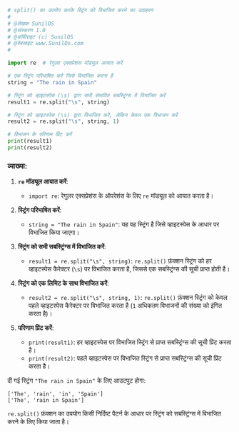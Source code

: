 
```python
# split() का उपयोग करके स्ट्रिंग को विभाजित करने का उदाहरण
#
# @लेखक SunilOS  
# @संस्करण 1.0
# @कॉपीराइट (c) SunilOS  
# @वेबसाइट www.SunilOs.com
#

import re  # रेगुलर एक्सप्रेशंस मॉड्यूल आयात करें

# एक स्ट्रिंग परिभाषित करें जिसे विभाजित करना है
string = "The rain in Spain"

# स्ट्रिंग को व्हाइटस्पेस (\s) द्वारा सभी संभावित सबस्ट्रिंग्स में विभाजित करें
result1 = re.split("\s", string)

# स्ट्रिंग को व्हाइटस्पेस (\s) द्वारा विभाजित करें, लेकिन केवल एक विभाजन करें
result2 = re.split("\s", string, 1)

# विभाजन के परिणाम प्रिंट करें
print(result1)
print(result2)
```

### व्याख्या:

1. **`re` मॉड्यूल आयात करें**:
   - `import re`: रेगुलर एक्सप्रेशंस के ऑपरेशंस के लिए `re` मॉड्यूल को आयात करता है।

2. **स्ट्रिंग परिभाषित करें**:
   - `string = "The rain in Spain"`: यह वह स्ट्रिंग है जिसे व्हाइटस्पेस के आधार पर विभाजित किया जाएगा।

3. **स्ट्रिंग को सभी सबस्ट्रिंग्स में विभाजित करें**:
   - `result1 = re.split("\s", string)`: `re.split()` फ़ंक्शन स्ट्रिंग को हर व्हाइटस्पेस कैरेक्टर (`\s`) पर विभाजित करता है, जिससे एक सबस्ट्रिंग्स की सूची प्राप्त होती है।

4. **स्ट्रिंग को एक लिमिट के साथ विभाजित करें**:
   - `result2 = re.split("\s", string, 1)`: `re.split()` फ़ंक्शन स्ट्रिंग को केवल पहले व्हाइटस्पेस कैरेक्टर पर विभाजित करता है (`1` अधिकतम विभाजनों की संख्या को इंगित करता है)।

5. **परिणाम प्रिंट करें**:
   - `print(result1)`: हर व्हाइटस्पेस पर विभाजित स्ट्रिंग से प्राप्त सबस्ट्रिंग्स की सूची प्रिंट करता है।
   - `print(result2)`: पहले व्हाइटस्पेस पर विभाजित स्ट्रिंग से प्राप्त सबस्ट्रिंग्स की सूची प्रिंट करता है।

दी गई स्ट्रिंग `"The rain in Spain"` के लिए आउटपुट होगा:
```
['The', 'rain', 'in', 'Spain']
['The', 'rain in Spain']
```

`re.split()` फ़ंक्शन का उपयोग किसी निर्दिष्ट पैटर्न के आधार पर स्ट्रिंग को सबस्ट्रिंग्स में विभाजित करने के लिए किया जाता है।
